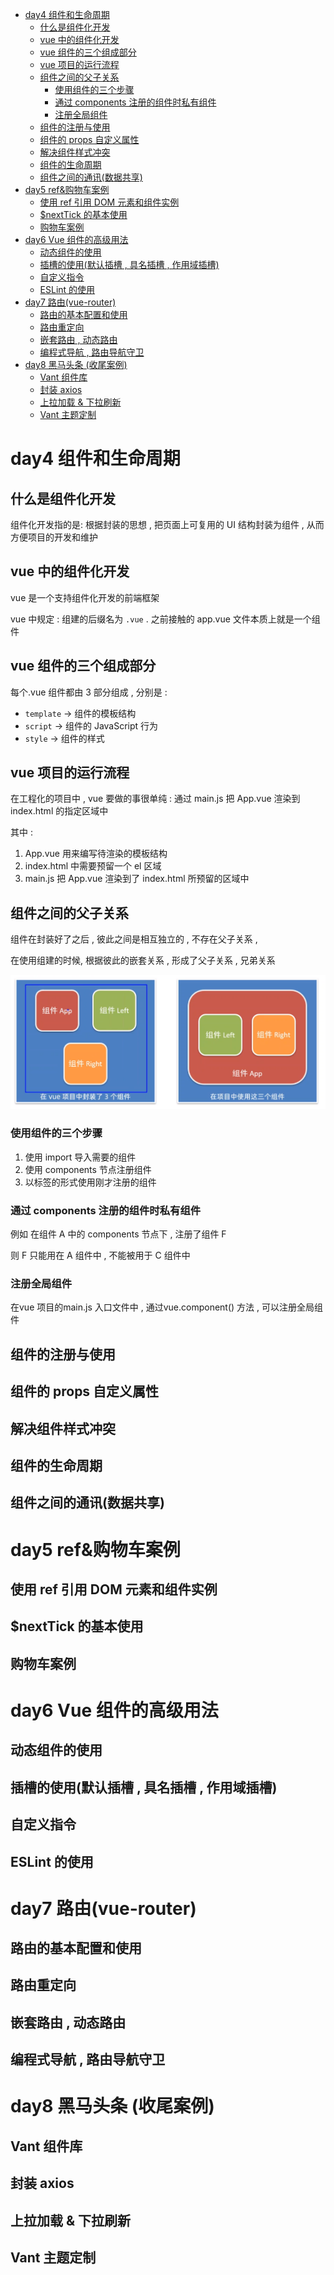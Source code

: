 - [day4 组件和生命周期](#day4-组件和生命周期)
  - [什么是组件化开发](#什么是组件化开发)
  - [vue 中的组件化开发](#vue-中的组件化开发)
  - [vue 组件的三个组成部分](#vue-组件的三个组成部分)
  - [vue 项目的运行流程](#vue-项目的运行流程)
  - [组件之间的父子关系](#组件之间的父子关系)
    - [使用组件的三个步骤](#使用组件的三个步骤)
    - [通过 components 注册的组件时私有组件](#通过-components-注册的组件时私有组件)
    - [注册全局组件](#注册全局组件)
  - [组件的注册与使用](#组件的注册与使用)
  - [组件的 props 自定义属性](#组件的-props-自定义属性)
  - [解决组件样式冲突](#解决组件样式冲突)
  - [组件的生命周期](#组件的生命周期)
  - [组件之间的通讯(数据共享)](#组件之间的通讯数据共享)
- [day5 ref&购物车案例](#day5-ref购物车案例)
  - [使用 ref 引用 DOM 元素和组件实例](#使用-ref-引用-dom-元素和组件实例)
  - [$nextTick 的基本使用](#nexttick-的基本使用)
  - [购物车案例](#购物车案例)
- [day6 Vue 组件的高级用法](#day6-vue-组件的高级用法)
  - [动态组件的使用](#动态组件的使用)
  - [插槽的使用(默认插槽 , 具名插槽 , 作用域插槽)](#插槽的使用默认插槽--具名插槽--作用域插槽)
  - [自定义指令](#自定义指令)
  - [ESLint 的使用](#eslint-的使用)
- [day7 路由(vue-router)](#day7-路由vue-router)
  - [路由的基本配置和使用](#路由的基本配置和使用)
  - [路由重定向](#路由重定向)
  - [嵌套路由 , 动态路由](#嵌套路由--动态路由)
  - [编程式导航 , 路由导航守卫](#编程式导航--路由导航守卫)
- [day8 黑马头条 (收尾案例)](#day8-黑马头条-收尾案例)
  - [Vant 组件库](#vant-组件库)
  - [封装 axios](#封装-axios)
  - [上拉加载 & 下拉刷新](#上拉加载--下拉刷新)
  - [Vant 主题定制](#vant-主题定制)

# day4 组件和生命周期

## 什么是组件化开发

组件化开发指的是: 根据封装的思想 , 把页面上可复用的 UI 结构封装为组件 , 从而方便项目的开发和维护

## vue 中的组件化开发

vue 是一个支持组件化开发的前端框架

vue 中规定 : 组建的后缀名为 `.vue` . 之前接触的 app.vue 文件本质上就是一个组件

## vue 组件的三个组成部分

每个.vue 组件都由 3 部分组成 , 分别是 :

-   `template` -> 组件的模板结构
-   `script` -> 组件的 JavaScript 行为
-   `style` -> 组件的样式

## vue 项目的运行流程

在工程化的项目中 , vue 要做的事很单纯 : 通过 main.js 把 App.vue 渲染到 index.html 的指定区域中

其中 :

1. App.vue 用来编写待渲染的模板结构
2. index.html 中需要预留一个 el 区域
3. main.js 把 App.vue 渲染到了 index.html 所预留的区域中

## 组件之间的父子关系

组件在封装好了之后 , 彼此之间是相互独立的 , 不存在父子关系 ,

在使用组建的时候, 根据彼此的嵌套关系 , 形成了父子关系 , 兄弟关系

![](../img/%E7%BB%84%E4%BB%B6%E7%88%B6%E5%AD%90%E5%85%B3%E7%B3%BB.png)

### 使用组件的三个步骤

1. 使用 import 导入需要的组件
2. 使用 components 节点注册组件
3. 以标签的形式使用刚才注册的组件

### 通过 components 注册的组件时私有组件

例如
在组件 A 中的 components 节点下 , 注册了组件 F

则 F 只能用在 A 组件中 , 不能被用于 C 组件中

### 注册全局组件

在vue 项目的main.js 入口文件中 , 通过vue.component() 方法 , 可以注册全局组件 

## 组件的注册与使用

## 组件的 props 自定义属性

## 解决组件样式冲突

## 组件的生命周期

## 组件之间的通讯(数据共享)

# day5 ref&购物车案例

## 使用 ref 引用 DOM 元素和组件实例

## $nextTick 的基本使用

## 购物车案例

# day6 Vue 组件的高级用法

## 动态组件的使用

## 插槽的使用(默认插槽 , 具名插槽 , 作用域插槽)

## 自定义指令

## ESLint 的使用

# day7 路由(vue-router)

## 路由的基本配置和使用

## 路由重定向

## 嵌套路由 , 动态路由

## 编程式导航 , 路由导航守卫

# day8 黑马头条 (收尾案例)

## Vant 组件库

## 封装 axios

## 上拉加载 & 下拉刷新

## Vant 主题定制
